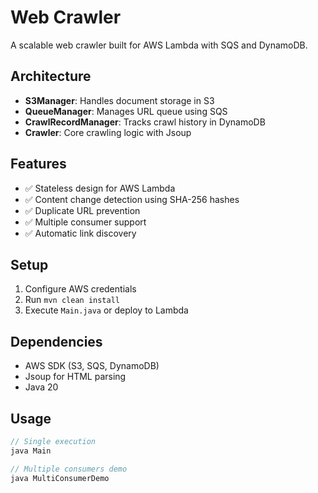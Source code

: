 # Web Crawler

A scalable web crawler built for AWS Lambda with SQS and DynamoDB.

## Architecture

- **S3Manager**: Handles document storage in S3
- **QueueManager**: Manages URL queue using SQS
- **CrawlRecordManager**: Tracks crawl history in DynamoDB
- **Crawler**: Core crawling logic with Jsoup

## Features

- ✅ Stateless design for AWS Lambda
- ✅ Content change detection using SHA-256 hashes
- ✅ Duplicate URL prevention
- ✅ Multiple consumer support
- ✅ Automatic link discovery

## Setup

1. Configure AWS credentials
2. Run `mvn clean install`
3. Execute `Main.java` or deploy to Lambda

## Dependencies

- AWS SDK (S3, SQS, DynamoDB)
- Jsoup for HTML parsing
- Java 20

## Usage

```java
// Single execution
java Main

// Multiple consumers demo
java MultiConsumerDemo
```
